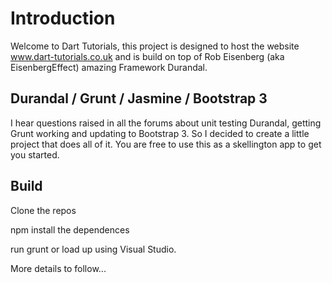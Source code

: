 ﻿# Introduction

Welcome to Dart Tutorials, this project is designed to host the website www.dart-tutorials.co.uk and is build on top of Rob Eisenberg (aka EisenbergEffect) amazing Framework Durandal.

## Durandal / Grunt / Jasmine / Bootstrap 3

I hear questions raised in all the forums about unit testing Durandal, getting Grunt working and updating to Bootstrap 3. So I decided to create a little project that does all of it. You are free to use this as a skellington app to get you started.

## Build

Clone the repos

npm install the dependences 

run grunt or load up using Visual Studio.

More details to follow...
